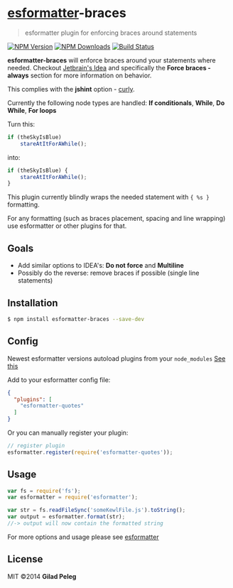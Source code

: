 # [esformatter](https://github.com/millermedeiros/esformatter)-braces

> esformatter plugin for enforcing braces around statements

[![NPM Version](http://img.shields.io/npm/v/esformatter-braces.svg?style=flat)](https://npmjs.org/package/esformatter-braces)
[![NPM Downloads](http://img.shields.io/npm/dm/esformatter-braces.svg?style=flat)](https://npmjs.org/package/esformatter-braces)
[![Build Status](http://img.shields.io/travis/pgilad/esformatter-braces.svg?style=flat)](https://travis-ci.org/pgilad/esformatter-braces)

**esformatter-braces** will enforce braces around your statements where needed. Checkout [Jetbrain's Idea](http://www.jetbrains.com/idea/webhelp10.5/wrapping-and-braces.html)
and specifically the **Force braces - always** section for more information on behavior.

This complies with the **jshint** option - [curly](http://www.jshint.com/docs/options/#curly).

Currently the following node types are handled:
 **If conditionals**, **While**, **Do While**, **For loops**

Turn this:
```js
if (theSkyIsBlue)
    stareAtItForAWhile();
```

into:
```js
if (theSkyIsBlue) {
    stareAtItForAWhile();
}
```

This plugin currently blindly wraps the needed statement with `{ %s }` formatting.

For any formatting (such as braces placement, spacing and line wrapping) use esformatter or other plugins for that.

## Goals

- Add similar options to IDEA's: **Do not force** and **Multiline**
- Possibly do the reverse: remove braces if possible (single line statements)

## Installation

```sh
$ npm install esformatter-braces --save-dev
```

## Config

Newest esformatter versions autoload plugins from your `node_modules` [See this](https://github.com/millermedeiros/esformatter#plugins)

Add to your esformatter config file:

```json
{
  "plugins": [
    "esformatter-quotes"
  ]
}
```

Or you can manually register your plugin:
```js
// register plugin
esformatter.register(require('esformatter-quotes'));
```

## Usage

```js
var fs = require('fs');
var esformatter = require('esformatter');

var str = fs.readFileSync('someKewlFile.js').toString();
var output = esformatter.format(str);
//-> output will now contain the formatted string
```

For more options and usage please see [esformatter](https://github.com/millermedeiros/esformatter)

## License

MIT ©2014 **Gilad Peleg**
